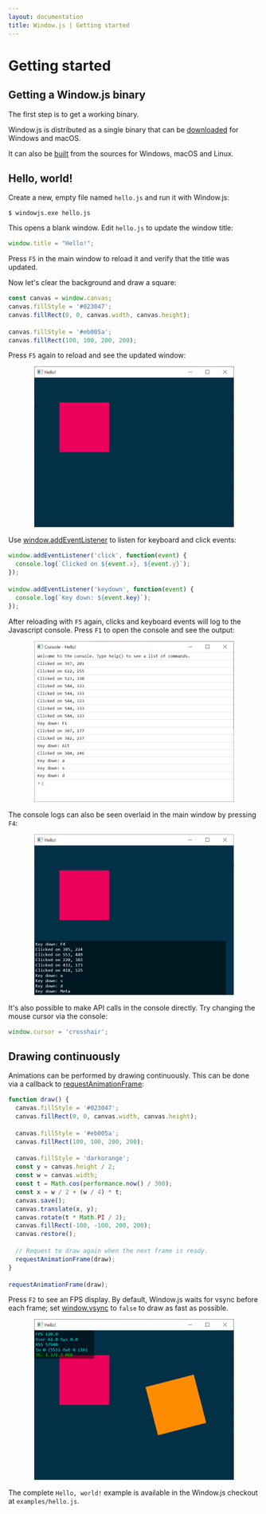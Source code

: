 ```yaml
---
layout: documentation
title: Window.js | Getting started
---
```


Getting started
===============


Getting a Window.js binary
--------------------------

The first step is to get a working binary.

Window.js is distributed as a single binary that can be
[downloaded](/download) for Windows and macOS.

It can also be [built](/dev/build) from the sources for Windows, macOS and
Linux.


Hello, world!
-------------

Create a new, empty file named `hello.js` and run it with Window.js:

```shell
$ windowjs.exe hello.js
```

This opens a blank window. Edit `hello.js` to update the window title:

```javascript
window.title = "Hello!";
```

Press `F5` in the main window to reload it and verify that the title was
updated.

Now let's clear the background and draw a square:

```javascript
const canvas = window.canvas;
canvas.fillStyle = '#023047';
canvas.fillRect(0, 0, canvas.width, canvas.height);

canvas.fillStyle = '#eb005a';
canvas.fillRect(100, 100, 200, 200);
```

Press `F5` again to reload and see the updated window:

<p align="center"><img src="hello.png" style="width: 401px" /></p>

Use [window.addEventListener](/doc/window#window.addEventListener) to listen
for keyboard and click events:

```javascript
window.addEventListener('click', function(event) {
  console.log(`Clicked on ${event.x}, ${event.y}`);
});

window.addEventListener('keydown', function(event) {
  console.log(`Key down: ${event.key}`);
});
```

After reloading with `F5` again, clicks and keyboard events will log to the
Javascript console. Press `F1` to open the console and see the output:

<p align="center"><img src="console.png" style="width: 401px" /></p>

The console logs can also be seen overlaid in the main window by pressing
`F4`:

<p align="center"><img src="helloconsole.png" style="width: 401px" /></p>

It's also possible to make API calls in the console directly. Try changing
the mouse cursor via the console:

```javascript
window.cursor = 'crosshair';
```


Drawing continuously
--------------------

Animations can be performed by drawing continuously. This can be done via a
callback to [requestAnimationFrame](/doc/global#requestAnimationFrame):

```javascript
function draw() {
  canvas.fillStyle = '#023047';
  canvas.fillRect(0, 0, canvas.width, canvas.height);

  canvas.fillStyle = '#eb005a';
  canvas.fillRect(100, 100, 200, 200);

  canvas.fillStyle = 'darkorange';
  const y = canvas.height / 2;
  const w = canvas.width;
  const t = Math.cos(performance.now() / 300);
  const x = w / 2 + (w / 4) * t;
  canvas.save();
  canvas.translate(x, y);
  canvas.rotate(t * Math.PI / 2);
  canvas.fillRect(-100, -100, 200, 200);
  canvas.restore();

  // Request to draw again when the next frame is ready.
  requestAnimationFrame(draw);
}

requestAnimationFrame(draw);
```

Press `F2` to see an FPS display. By default, Window.js waits for vsync before
each frame; set [window.vsync](/doc/window#window.vsync) to `false` to draw
as fast as possible.

<p align="center"><img src="helloanim.png" style="width: 401px" /></p>

The complete `Hello, world!` example is available in the Window.js checkout at
`examples/hello.js`.
